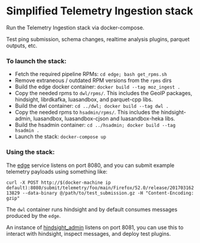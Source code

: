 # Simplified Telemetry Ingestion stack

Run the Telemetry Ingestion stack via docker-compose.

Test ping submission, schema changes, realtime analysis plugins, parquet outputs, etc.

### To launch the stack:

- Fetch the required pipeline RPMs: `cd edge; bash get_rpms.sh`
- Remove extraneous / outdated RPM versions from the `rpms` dirs
- Build the edge docker container: `docker build --tag moz_ingest .`
- Copy the needed rpms to `dwl/rpms/`. This includes the GeoIP packages, hindsight, librdkafka, luasandbox, and parquet-cpp libs.
- Build the dwl container: `cd ../dwl; docker build --tag dwl .`
- Copy the needed rpms to `hsadmin/rpms/`. This includes the hindsight-admin, luasandbox, luasandbox-cjson and luasandbox-heka libs.
- Build the hsadmin container: `cd ../hsadmin; docker build --tag hsadmin .`
- Launch the stack: `docker-compose up`

### Using the stack:

The [edge](https://wiki.mozilla.org/CloudServices/DataPipeline/HTTPEdgeServerSpecification) service listens on port 8080, and you can submit example telemetry payloads using something like:

`curl -X POST http://$(docker-machine ip default):8080/submit/telemetry/foo/main/Firefox/52.0/release/20170316213829 --data-binary @/path/to/test_submission.gz -H "Content-Encoding: gzip"`

The `dwl` container runs hindsight and by default consumes messages produced by the `edge`.

An instance of [hindsight_admin](https://github.com/mozilla-services/hindsight_admin) listens on port 8081, you can use this to interact with hindsight, inspect messages, and deploy test plugins.
